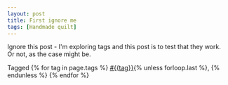 ```yaml
---
layout: post
title: First ignore me
tags: [Handmade quilt]
---
```


Ignore this post - I'm exploring tags and this post is to test that they work. Or not, as the case might be.


<p>
  Tagged
  {% for tag in page.tags %}
  <a class="post" href="/tag/{{tag}}">#{{tag}}</a>{% unless forloop.last %}, {% endunless %}
  {% endfor %}
</p>
